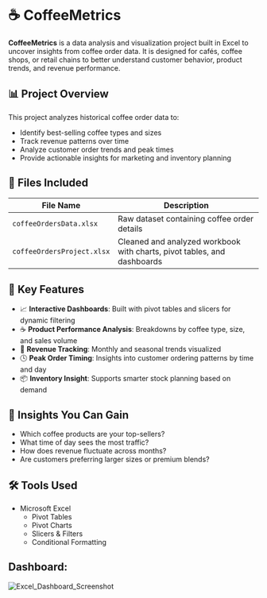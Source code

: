# ☕ CoffeeMetrics

**CoffeeMetrics** is a data analysis and visualization project built in Excel to uncover insights from coffee order data. It is designed for cafés, coffee shops, or retail chains to better understand customer behavior, product trends, and revenue performance.



## 📊 Project Overview

This project analyzes historical coffee order data to:

- Identify best-selling coffee types and sizes
- Track revenue patterns over time
- Analyze customer order trends and peak times
- Provide actionable insights for marketing and inventory planning



## 📁 Files Included

| File Name                | Description                                         |
|--------------------------|-----------------------------------------------------|
| `coffeeOrdersData.xlsx`  | Raw dataset containing coffee order details         |
| `coffeeOrdersProject.xlsx` | Cleaned and analyzed workbook with charts, pivot tables, and dashboards |



## 📌 Key Features

- 📈 **Interactive Dashboards**: Built with pivot tables and slicers for dynamic filtering
- ☕ **Product Performance Analysis**: Breakdowns by coffee type, size, and sales volume
- 🧾 **Revenue Tracking**: Monthly and seasonal trends visualized
- 🕓 **Peak Order Timing**: Insights into customer ordering patterns by time and day
- 📦 **Inventory Insight**: Supports smarter stock planning based on demand



## 🧠 Insights You Can Gain

- Which coffee products are your top-sellers?
- What time of day sees the most traffic?
- How does revenue fluctuate across months?
- Are customers preferring larger sizes or premium blends?



## 🛠 Tools Used

- Microsoft Excel
  - Pivot Tables
  - Pivot Charts
  - Slicers & Filters
  - Conditional Formatting



## Dashboard:
![Excel_Dashboard_Screenshot](https://ik.imagekit.io/rmlbayysp/1749364051275-Screenshot_2025-06-08_115428_PbySUFIuvv.png)





